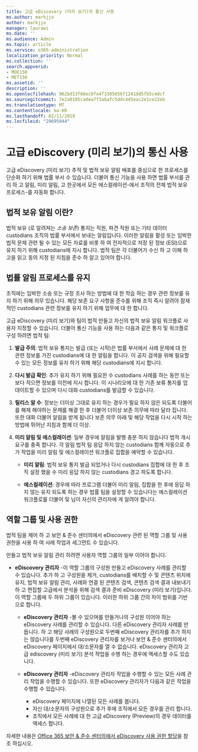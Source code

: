```yaml
---
title: 고급 eDiscovery (미리 보기)의 통신 사용
ms.author: markjjo
author: markjjo
manager: laurawi
ms.date: ''
ms.audience: Admin
ms.topic: article
ms.service: o365-administration
localization_priority: Normal
ms.collection: ''
search.appverid:
- MOE150
- MET150
ms.assetid: ''
description: ''
ms.openlocfilehash: 962bd13f66ec8fe4f3385656f1241dd5fb5c4dcf
ms.sourcegitcommit: 7e2a0185cadea7f3a6afc5ddc445eac2e1ce22eb
ms.translationtype: MT
ms.contentlocale: ko-KR
ms.lasthandoff: 02/11/2019
ms.locfileid: "29695044"
---
```

# <a name="work-with-communications-in-advanced-ediscovery-preview"></a>고급 eDiscovery (미리 보기)의 통신 사용

고급 eDiscovery (미리 보기) 추적 및 법적 보유 알림 배포를 중심으로 한 프로세스를 단순화 하기 위해 법률 부서 수 있습니다. 더불어 통신 기능을 사용 하면 법률 부서를 관리 하 고 알림, 미리 알림, 고 한곳에서 모든 에스컬레이션-에서 조직의 전체 법적 보유 프로세스-를 자동화 합니다.

## <a name="what-is-a-legal-hold-notification"></a>법적 보유 알림 이란?

법적 보유 (로 알려져는 *소송 보존*) 통지는 직원, 파견 직원 또는 기타 데이터 custodians 조직의 법률 부서에서 보내는 알림입니다. 이러한 알림을 활성 또는 임박한 법적 문제 관련 될 수 있는 모든 자료를 비롯 하 여 전자적으로 저장 된 정보 (ESI)으로 유지 하기 위해 custodians에 지시 합니다. 법적 팀은 각 더불어가 수신 하 고 이해 하 고을 읽고 동의 지정 된 지침을 준수 하 알고 있어야 합니다.

## <a name="the-legal-hold-notification-process"></a>법률 알림 프로세스를 유지

조직에는 임박한 소송 또는 규정 조사 하는 방법에 대 한 학습 하는 경우 관련 정보를 유지 하기 위해 의무 있습니다. 해당 보존 요구 사항을 준수를 위해 조직 즉시 알려야 잠재적인 custodians 관련 정보를 유지 하기 위해 업무에 대 한 합니다. 

고급 eDiscovery (미리 보기)와 팀이 법적 만들고 자신의 법적 보유 알림 워크플로 사용자 지정할 수 있습니다. 더불어 통신 기능을 사용 하는 다음과 같은 통지 및 워크플로 구성 하려면 법적 팀:

1. **발급 주의**: 법적 보유 통지는 발급 (또는 시작)은 법률 부서에서 사례 문제에 대 한 관련 정보를 가진 custodians에 대 한 알림을 합니다. 이 공지 검색을 위해 필요할 수 있는 모든 정보를 유지 하기 위해 해당 custodians에 지시 합니다. 
   
2.  **다시 발급 확인**: 추가 유지 하기 위해 필요한 수 custodians 사례를 하는 동안 또는 보다 작으면 정보를 이전에 지시 합니다. 이 시나리오에 대 한 기존 보류 통지를 업데이트할 수 있으며 다시 대화 custodians를 발급할 수 있습니다.

3.  **릴리스 알 수**: 정보는 더이상 그대로 유지 하는 경우가 필요 하지 않은 되도록 더불어를 해제 해야하는 문제를 해결 한 후 더불어 더이상 보존 의무에 따라 달라 집니다. 또한 대화 더불어 알림을 받게 됩니다 보존 의무 아래 및 해당 작업을 다시 시작 하는 방법에 뛰어난 지침과 함께 더 이상.

4. **미리 알림 및 에스컬레이션**: 일부 경우에 알림을 발행 충분 하지 않습니다 법적 개시 요구를 충족 합니다. 각 알림 법적 팀 응답 하지 않는 custodians 함께 자동으로 추가 작업을 미리 알림 및 에스컬레이션 워크플로 집합을 예약할 수 있습니다.

    - **미리 알림**: 법적 보유 통지 발급 되었거나 다시 custodians 집합에 대 한 후 조직 설정 했을 수 미리 응답 하지 않는 custodians 경고 하도록 합니다. 

    - **에스컬레이션**: 경우에 따라 프로그램 더불어 미리 알림, 집합을 한 후에 응답 하지 않는 유지 되도록 하는 경우 법률 팀을 설정할 수 있습니다는 에스컬레이션 워크플로를 더불어 및 님이 자신의 관리자에 게 알려야 합니다.

## <a name="role-groups-and-permissions"></a>역할 그룹 및 사용 권한 

법적 팀을 제어 하 고 보안 & 준수 센터의에서 eDiscovery 관련 된 역할 그룹 및 사용 권한을 사용 하 여 사례 작업과 세그먼트 수 있습니다. 

만들고 법적 보유 알림 관리 하려면 사용자 역할 그룹의 일부 이어야 합니다.

- **eDiscovery 관리자** -이 역할 그룹의 구성원 만들고 eDiscovery 사례를 관리할 수 있습니다. 추가 하 고 구성원을 제거, custodians를 배치할 수 및 콘텐츠 위치에 유지, 법적 보유 알림 관리, 사례와 연결 된 콘텐츠 검색, 콘텐츠 검색 결과 내보내기 하 고 편집할 고급에서 분석을 위해 검색 결과 준비 eDiscovery (미리 보기)입니다. 이 역할 그룹에 두 하위 그룹이 있습니다. 이러한 하위 그룹 간의 차이 범위를 기반으로 합니다.

  - **eDiscovery 관리자** -볼 수 있으며를 만들거나의 구성원 이어야 하는 eDiscovery 사례를 관리할 수 있습니다. 다른 eDiscovery 관리자 사례를 만듭니다. 하 고 해당 사례의 구성원으로 두번째 eDiscovery 관리자를 추가 하지는 않습니다를 두번째 eDiscovery 관리자를 보거나 보안 & 준수 센터의에서 eDiscovery 페이지에서 대/소문자를 열 수 없습니다. eDiscovery 관리자 고급 ediscovery (미리 보기) 분석 작업을 수행 하는 경우에 액세스할 수도 있습니다.

  - **eDiscovery 관리자** -eDiscovery 관리자 작업을 수행할 수 있는 모든 사례 관리 작업을 수행할 수 있습니다. 또한 eDiscovery 관리자가 다음과 같은 작업을 수행할 수 있습니다.
    
    - eDiscovery 페이지에 나열된 모든 사례를 봅니다.
    - 자신 대/소문자의 구성원으로 추가 후에 조직에서 모든 경우를 관리 합니다.
    - 조직에서 모든 사례에 대 한 고급 eDiscovery (Preview)의 경우 데이터를 액세스 합니다.

자세한 내용은 [Office 365 보안 & 준수 센터의에서 eDiscovery 사용 권한 할당](../assign-ediscovery-permissions.md)을 참조 하십시오.